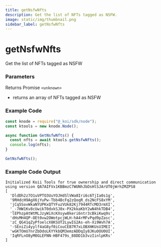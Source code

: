 ```yaml
---
title: getNsfwNfts
description: Get the list of NFTs tagged as NSFW.
image: static/img/thumbnail.png
sidebar_label: getNsfwNfts
---
```


# getNsfwNfts

Get the list of NFTs tagged as NSFW

### Parameters

Returns Promise `<unknown>`

- returns an array of NFTs tagged as NSFW

### Example Code

```jsx
const knode = require("@_koi/sdk/node");
const ktools = new knode.Node();

async function GetNsfwNfts() {
  const nfts = await ktools.getNsfwNfts();
  console.log(nfts);
}

GetNsfwNfts();
```

### Example Code Output

```
Initialized Koii Tools for true ownership and direct communication using version QA7AIFVx1KBBmzC7WUNhJbDsHlSJArUT0jWrhZMZPS8
[
  'DldDh2z7O1uVPTO3UuYOJHdSlVWa8Iri6c6TjIa0s1g',
  '9RHdcH9AgX6jYuPw-Tbb4BcFq2zQoqR_ds2NcFS8xYM',
  'jCq5SovWkaNYUPKxQTYFuzVUk82Kj7944RTcMO3rmXI',
  '_-7HW1Kv8cUwikT0dxkSJ0x-PX2kkaKbY2wN4hkTDB4',
  'lEPhzpAtWtMLJzyWiXcKXsyw8keri6ntr3cBkiKwq9s',
  'dHsMH4QP-OEt0vw2OWotpcjWLH-hA4rMFvPqd9pZasc',
  'zC_QG41qZyPfoelcX8KSUT2LywIG2As-eh-Xi9Wvh7A',
  '-SEniZi4yylf4aG8yf0iCouCEB7R7xLOBXHKUsUIMEI',
  'wGKTOmU7nrZbDdoLKYYkbQM3emzADDqIy8JKuOOU0UI',
  'IqRFLnO8yM0GLEFNN-HBF479s_88DD1b3vzIinlpKRs'
]
```
